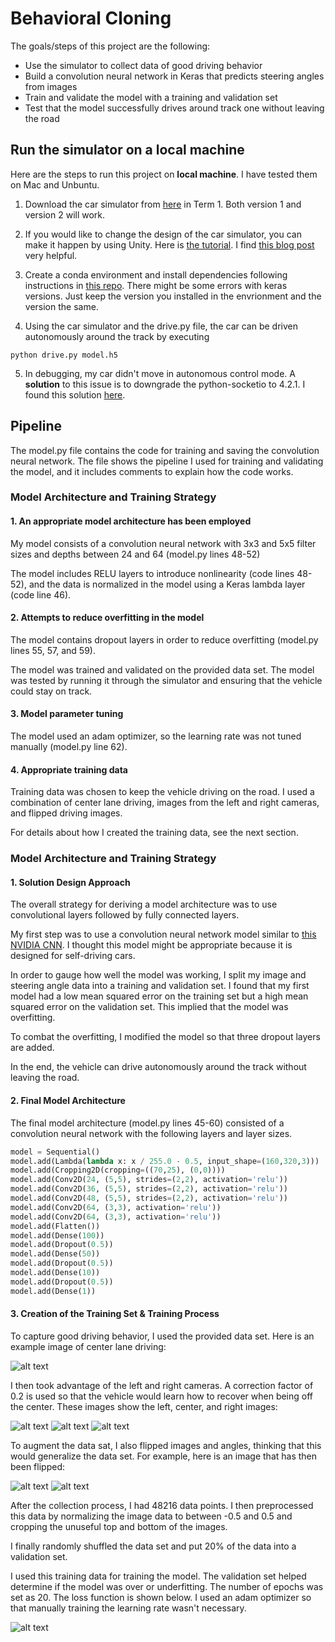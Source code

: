 # **Behavioral Cloning** 

The goals/steps of this project are the following:
* Use the simulator to collect data of good driving behavior
* Build a convolution neural network in Keras that predicts steering angles from images
* Train and validate the model with a training and validation set
* Test that the model successfully drives around track one without leaving the road

[//]: # (Image References)

[image1]: ./images_behaviorla_cloning/1.jpg "center"
[image2]: ./images_behaviorla_cloning/2.jpg "center_flip"
[image3]: ./images_behaviorla_cloning/3.jpg "left"
[image4]: ./images_behaviorla_cloning/5.jpg "right"
[image5]: ./images_behaviorla_cloning/loss_20.png "loss"

## Run the simulator on a local machine

Here are the steps to run this project on **local machine**. I have tested them on Mac and Unbuntu.

1. Download the car simulator from [here](https://github.com/udacity/self-driving-car-sim#available-game-builds-precompiled-builds-of-the-simulator) in Term 1. Both version 1 and version 2 will work.

2. If you would like to change the design of the car simulator, you can make it happen by using Unity. Here is [the tutorial](https://github.com/udacity/self-driving-car-sim#available-game-builds-precompiled-builds-of-the-simulator). I find [this blog post](https://kaigo.medium.com/how-to-install-udacitys-self-driving-car-simulator-on-ubuntu-20-04-14331806d6dd) very helpful.

3. Create a conda environment and install dependencies following instructions in [this repo](https://github.com/udacity/CarND-Term1-Starter-Kit). There might be some errors with keras versions. Just keep the version you installed in the envrionment and the version the same.

4. Using the car simulator and the drive.py file, the car can be driven autonomously around the track by executing 
```
python drive.py model.h5
```

5. In debugging, my car didn't move in autonomous control mode. A **solution** to this issue is to downgrade the python-socketio to 4.2.1. I found this solution [here](https://github.com/udacity/self-driving-car-sim/issues/131).


## Pipeline

The model.py file contains the code for training and saving the convolution neural network. The file shows the pipeline I used for training and validating the model, and it includes comments to explain how the code works.

### Model Architecture and Training Strategy

#### 1. An appropriate model architecture has been employed

My model consists of a convolution neural network with 3x3 and 5x5 filter sizes and depths between 24 and 64 (model.py lines 48-52) 

The model includes RELU layers to introduce nonlinearity (code lines 48-52), and the data is normalized in the model using a Keras lambda layer (code line 46). 

#### 2. Attempts to reduce overfitting in the model

The model contains dropout layers in order to reduce overfitting (model.py lines 55, 57, and 59). 

The model was trained and validated on the provided data set. The model was tested by running it through the simulator and ensuring that the vehicle could stay on track.

#### 3. Model parameter tuning

The model used an adam optimizer, so the learning rate was not tuned manually (model.py line 62).

#### 4. Appropriate training data

Training data was chosen to keep the vehicle driving on the road. I used a combination of center lane driving, images from the left and right cameras, and flipped driving images. 

For details about how I created the training data, see the next section. 

### Model Architecture and Training Strategy

#### 1. Solution Design Approach

The overall strategy for deriving a model architecture was to use convolutional layers followed by fully connected layers.

My first step was to use a convolution neural network model similar to [this NVIDIA CNN](https://developer.nvidia.com/blog/deep-learning-self-driving-cars/). I thought this model might be appropriate because it is designed for self-driving cars.

In order to gauge how well the model was working, I split my image and steering angle data into a training and validation set. I found that my first model had a low mean squared error on the training set but a high mean squared error on the validation set. This implied that the model was overfitting. 

To combat the overfitting, I modified the model so that three dropout layers are added.

In the end, the vehicle can drive autonomously around the track without leaving the road.

#### 2. Final Model Architecture

The final model architecture (model.py lines 45-60) consisted of a convolution neural network with the following layers and layer sizes.

```python
model = Sequential()
model.add(Lambda(lambda x: x / 255.0 - 0.5, input_shape=(160,320,3)))
model.add(Cropping2D(cropping=((70,25), (0,0))))
model.add(Conv2D(24, (5,5), strides=(2,2), activation='relu'))
model.add(Conv2D(36, (5,5), strides=(2,2), activation='relu'))
model.add(Conv2D(48, (5,5), strides=(2,2), activation='relu'))
model.add(Conv2D(64, (3,3), activation='relu'))
model.add(Conv2D(64, (3,3), activation='relu'))
model.add(Flatten())
model.add(Dense(100))
model.add(Dropout(0.5))
model.add(Dense(50))
model.add(Dropout(0.5))
model.add(Dense(10))
model.add(Dropout(0.5))
model.add(Dense(1))
```

#### 3. Creation of the Training Set & Training Process

To capture good driving behavior, I used the provided data set. Here is an example image of center lane driving:

![alt text][image1]

I then took advantage of the left and right cameras. A correction factor of 0.2 is used so that the vehicle would learn how to recover when being off the center. These images show the left, center, and right images:

![alt text][image3]
![alt text][image1]
![alt text][image4]

To augment the data sat, I also flipped images and angles, thinking that this would generalize the data set. For example, here is an image that has then been flipped:

![alt text][image1]
![alt text][image2]

After the collection process, I had 48216 data points. I then preprocessed this data by normalizing the image data to between -0.5 and 0.5 and cropping the unuseful top and bottom of the images.

I finally randomly shuffled the data set and put 20% of the data into a validation set. 

I used this training data for training the model. The validation set helped determine if the model was over or underfitting. The number of epochs was set as 20. The loss function is shown below. I used an adam optimizer so that manually training the learning rate wasn't necessary.

![alt text][image5]
